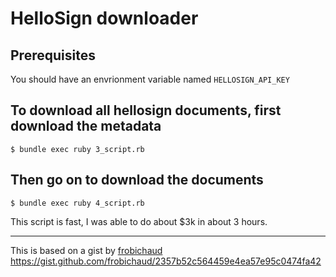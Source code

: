 
# HelloSign downloader

## Prerequisites

You should have an envrionment variable named `HELLOSIGN_API_KEY`

## To download all hellosign documents, first download the metadata

    $ bundle exec ruby 3_script.rb

## Then go on to download the documents

    $ bundle exec ruby 4_script.rb

This script is fast, I was able to do about $3k in about 3 hours.


<hr>

This is based on a gist by [frobichaud](https://gist.github.com/frobichaud)<br>
https://gist.github.com/frobichaud/2357b52c564459e4ea57e95c0474fa42